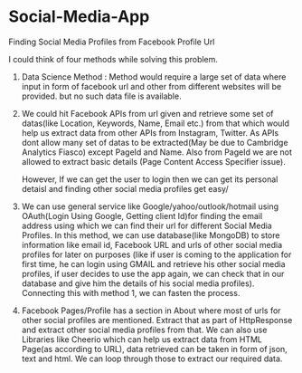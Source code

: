 # Social-Media-App
Finding Social Media Profiles from Facebook Profile Url


I could think of four methods while solving this problem.
1. Data Science Method : 
  Method would require a large set of data where input in form of facebook url and other from different websites will be provided.
         but no such data file is available.
         
2. We could hit Facebook APIs from url given and retrieve some set of datas(like Location, Keywords, Name, Email etc.) from that which      would help us extract data from other APIs from Instagram, Twitter.
   As APIs dont allow many set of datas to be extracted(May be due to Cambridge Analytics Fiasco) except PageId and Name. Also from PageId we are not allowed to extract basic details (Page Content Access Specifier issue).
   
   However, If we can get the user to login then we can get its personal detaisl and finding other social media profiles get easy/

3. We can use general service like Google/yahoo/outlook/hotmail using OAuth(Login Using Google, Getting client Id)for finding the email address using which we can find their url for different Social Media Profiles.
In this method, we can use database(like MongoDB) to store information like email id, Facebook URL and urls of other social media profiles for later on purposes (like if user is coming to the application for first time, he can login using GMAIL and retrieve his other social media profiles, if user decides to use the app again, we can check that in our database and give him the details of his social media profiles).
Connecting this with method 1, we can fasten the process.
   
4. Facebook Pages/Profile has a  section in About where most of urls for other social profiles are mentioned. Extract that as part of HttpResponse and extract other social media profiles from that.
We can also use Libraries like Cheerio which can help us extract data from HTML Page(as according to URL), data retrieved can be taken in form of json, text and html.
We can loop through those to extract our required data.

